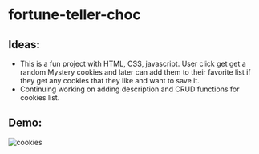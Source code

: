 # fortune-teller-choc

## Ideas:
- This is a fun project with HTML, CSS, javascript. User click get get a random Mystery cookies and later can add them to their favorite list if they get any cookies that they like and want to save it.
- Continuing working on adding description and CRUD functions for cookies list.

## Demo:
![cookies](https://user-images.githubusercontent.com/51033012/167669173-d73bc792-dfcd-44eb-a791-78940c2185aa.png)
